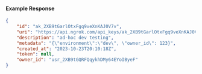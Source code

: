 <!-- Code generated for API Clients. DO NOT EDIT. -->

#### Example Response

```json
{
	"id": "ak_2XB9tGarlOtxFgq9veXnKAJ0V7v",
	"uri": "https://api.ngrok.com/api_keys/ak_2XB9tGarlOtxFgq9veXnKAJ0V7v",
	"description": "ad-hoc dev testing",
	"metadata": "{\"environment\":\"dev\", \"owner_id\": 123}",
	"created_at": "2023-10-23T20:10:18Z",
	"token": null,
	"owner_id": "usr_2XB9tGQRFQqykhDMy64EYoIByeF"
}
```
